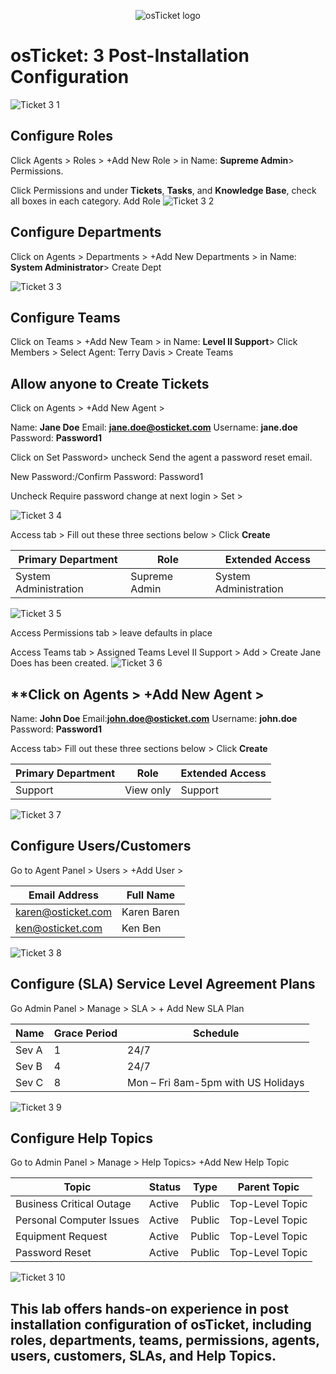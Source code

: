 <p align="center">
<img src="https://i.imgur.com/Clzj7Xs.png" alt="osTicket logo"/>
</p>

# **osTicket: 3 Post-Installation Configuration**
![Ticket 3 1](https://github.com/TDCybersecurity/osTicket-3-Post-Installation-Configuration/assets/142702123/4b13bdbd-70e6-46ce-bdae-541325a808bc)

## **Configure Roles**

Click Agents \> Roles \> +Add New Role \> in Name: **Supreme Admin**\> Permissions.

Click Permissions and under **Tickets**, **Tasks**, and **Knowledge Base**, check all boxes in each category. Add Role
![Ticket 3 2](https://github.com/TDCybersecurity/osTicket-3-Post-Installation-Configuration/assets/142702123/72fc8a3f-66ab-40bd-b4e3-80b77cf33285)


## **Configure Departments**

Click on Agents \> Departments \> +Add New Departments \> in Name: **System Administrator**\> Create Dept

![Ticket 3 3](https://github.com/TDCybersecurity/osTicket-3-Post-Installation-Configuration/assets/142702123/dc96d888-b944-408b-ba96-d60d3ff8341c)

## **Configure Teams**

Click on Teams \> +Add New Team \> in Name: **Level II Support**\> Click Members \> Select Agent: Terry Davis \> Create Teams

## **Allow anyone to Create Tickets**

Click on Agents \> +Add New Agent \>

Name: **Jane Doe** Email: [**jane.doe@osticket.com**](mailto:jane.doe@osticket.com) Username: **jane.doe** Password: **Password1**

Click on Set Password\> uncheck Send the agent a password reset email.

New Password:/Confirm Password: Password1

Uncheck Require password change at next login \> Set \>

![Ticket 3 4](https://github.com/TDCybersecurity/osTicket-3-Post-Installation-Configuration/assets/142702123/458b2e24-49d5-42d6-b078-c992d3cb7c75)



Access tab \> Fill out these three sections below \> Click **Create**

| **Primary Department**| **Role**| **Extended Access**|
| --- | --- | --- |
| System Administration | Supreme Admin | System Administration |

![Ticket 3 5](https://github.com/TDCybersecurity/osTicket-3-Post-Installation-Configuration/assets/142702123/4ce9eab1-2f5f-4a5f-862f-bc87c45dff82)



Access Permissions tab \> leave defaults in place

Access Teams tab \> Assigned Teams Level II Support \> Add \> Create Jane Does has been created.
![Ticket 3 6](https://github.com/TDCybersecurity/osTicket-3-Post-Installation-Configuration/assets/142702123/1687f3f4-1913-4df4-9be8-db96858af30b)


## **Click on Agents \> +Add New Agent \>

Name: **John Doe** Email:[**john.doe@osticket.com**](mailto:john.doe@osticket.com) Username: **john.doe** Password: **Password1**

Access tab\> Fill out these three sections below \> Click **Create**

| **Primary Department**| **Role**| **Extended Access**|
| --- | --- | --- |
| Support | View only | Support |

![Ticket 3 7](https://github.com/TDCybersecurity/osTicket-3-Post-Installation-Configuration/assets/142702123/a0e25325-e875-47e3-b171-17574bdc2778)

## **Configure Users/Customers**

Go to Agent Panel \> Users \> +Add User \>

| **Email Address**| **Full Name**|
| --- | --- |
| [karen@osticket.com](mailto:karen@osticket.com) | Karen Baren |
| [ken@osticket.com](mailto:ken@osticket.com) | Ken Ben |

![Ticket 3 8](https://github.com/TDCybersecurity/osTicket-3-Post-Installation-Configuration/assets/142702123/57b4a3f7-16d1-48db-a807-8045c4e01ca4)

## **Configure (SLA) Service Level Agreement Plans**

Go Admin Panel \> Manage \> SLA \> + Add New SLA Plan

| **Name**| **Grace Period**| **Schedule**|
| --- | --- | --- |
| Sev A | 1 | 24/7 |
| Sev B | 4 | 24/7 |
| Sev C | 8 | Mon – Fri 8am-5pm with US Holidays |

![Ticket 3 9](https://github.com/TDCybersecurity/osTicket-3-Post-Installation-Configuration/assets/142702123/76dea2e3-ae11-4c6d-a79d-66eb5efb8ffa)

## **Configure Help Topics**

Go to Admin Panel \> Manage \> Help Topics\> +Add New Help Topic

| **Topic**| **Status**| **Type**| **Parent Topic**|
| --- | --- | --- | --- |
| Business Critical Outage | Active | Public | Top-Level Topic |
| Personal Computer Issues | Active | Public | Top-Level Topic |
| Equipment Request | Active | Public | Top-Level Topic |
| Password Reset | Active | Public | Top-Level Topic |

![Ticket 3 10](https://github.com/TDCybersecurity/osTicket-3-Post-Installation-Configuration/assets/142702123/0995d83a-8242-44b4-9aa2-2dab08104604)

## **This lab offers hands-on experience in post installation configuration of osTicket, including roles, departments, teams, permissions, agents, users, customers, SLAs, and Help Topics.**
